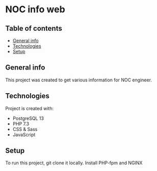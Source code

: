 # NOC info web
## Table of contents
* [General info](#general-info)
* [Technologies](#technologies)
* [Setup](#setup)

## General info
This project was created to get various information for NOC engineer.
    
## Technologies
Project is created with:
* PostgreSQL 13
* PHP 7.3
* CSS & Sass
* JavaScript
    
## Setup
To run this project, git clone it locally.
Install PHP-fpm and NGINX
